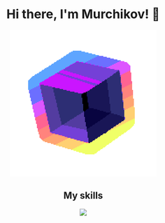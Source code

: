<h1 align="center">Hi there, I'm Murchikov! 👋</h1>
<p align="center">
  <a href="#">
    <img src="transparent.gif">
  </a>
<h2 align="center">My skills</h2>
<p align="center">
  <a href="#">
    <img src="https://skillicons.dev/icons?i=git,githubactions,js,ts,pnpm,nodejs,tailwindcss,docker,nginx,linux,windows,cloudflare,workers,discordjs,nuxt,vue,bun&perline=10">
  </a>
</p>
